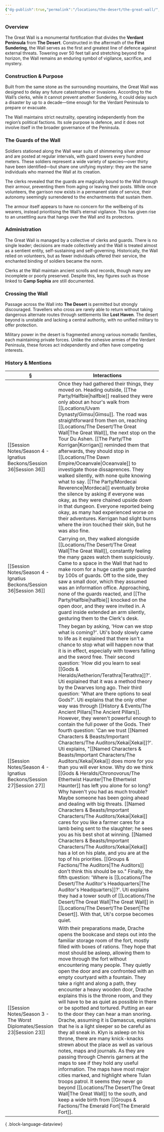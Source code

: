 ```yaml
---
{"dg-publish":true,"permalink":"/locations/the-desert/the-great-wall/","tags":["Discovered"],"updated":"2025-06-11T21:52:46.431+01:00"}
---
```


### Overview  
The Great Wall is a monumental fortification that divides the **Verdant Peninsula** from **The Desert**. Constructed in the aftermath of the **First Sundering**, the Wall serves as the first and greatest line of defence against external threats. Towering over 50 feet tall and stretching beyond the horizon, the Wall remains an enduring symbol of vigilance, sacrifice, and mystery.

### Construction & Purpose  
Built from the same stone as the surrounding mountains, the Great Wall was designed to delay any future catastrophes or invasions. According to the Wall’s clerks, while it cannot prevent another Sundering, it could delay such a disaster by up to a decade—time enough for the Verdant Peninsula to prepare or evacuate.

The Wall maintains strict neutrality, operating independently from the region’s political factions. Its sole purpose is defence, and it does not involve itself in the broader governance of the Peninsula.

### The Guards of the Wall
Soldiers stationed along the Wall wear suits of shimmering silver armour and are posted at regular intervals, with guard towers every hundred meters. These soldiers represent a wide variety of species—over thirty have been identified—but share one unifying mystery: they are the same individuals who manned the Wall at its creation.

The clerks revealed that the guards are magically bound to the Wall through their armour, preventing them from aging or leaving their posts. While once volunteers, the garrison now exists in a permanent state of service, their autonomy seemingly surrendered to the enchantments that sustain them.

The armour itself appears to have no concern for the wellbeing of its wearers, instead prioritising the Wall’s eternal vigilance. This has given rise to an unsettling aura that hangs over the Wall and its protectors.

### Administration  
The Great Wall is managed by a collective of clerks and guards. There is no single leader; decisions are made collectively and the Wall is treated almost as a sentient entity, self-sustaining and self-governing. Historically, the Wall relied on volunteers, but as fewer individuals offered their service, the enchanted binding of soldiers became the norm.

Clerks at the Wall maintain ancient scrolls and records, though many are incomplete or poorly preserved. Despite this, key figures such as those linked to **Camp Sophia** are still documented.

### Crossing the Wall  
Passage across the Wall into **The Desert** is permitted but strongly discouraged. Travellers who cross are rarely able to return without taking dangerous alternate routes through settlements like **Lost Haven**. The desert beyond is unstable and lacking a central authority, with no unified military to offer protection.

Military power in the desert is fragmented among various nomadic families, each maintaining private forces. Unlike the cohesive armies of the Verdant Peninsula, these forces act independently and often have competing interests.

### History & Mentions
| §                                                                           | Interactions                                                                                                                                                                                                                                                                                                                                                                                                                                                                                                                                                                                                                                                                                                                                                                                                                                                                                                                                                                                                                                                                                                                                                                                                                                                                                                                                                    |
| --------------------------------------------------------------------------- | --------------------------------------------------------------------------------------------------------------------------------------------------------------------------------------------------------------------------------------------------------------------------------------------------------------------------------------------------------------------------------------------------------------------------------------------------------------------------------------------------------------------------------------------------------------------------------------------------------------------------------------------------------------------------------------------------------------------------------------------------------------------------------------------------------------------------------------------------------------------------------------------------------------------------------------------------------------------------------------------------------------------------------------------------------------------------------------------------------------------------------------------------------------------------------------------------------------------------------------------------------------------------------------------------------------------------------------------------------------- |
| [[Session Notes/Season 4 - Ignatius Beckons/Session 36\|Session 36]]     | Once they had gathered their things, they moved on. Heading outside, [[The Party/Halfbie\|halfbie]] realised they were only about an hour's walk from [[Locations/Uvam Dynasty/Gimsu\|Gimsu]]. The road was straightforward from then on, reaching [[Locations/The Desert/The Great Wall\|The Great Wall]], the next stop on the Tour Du Ashen. [[The Party/The Korrigan\|Korrigan]] reminded them that afterwards, they should stop in [[Locations/The Dawn Empire/Oceanvale\|Oceanvale]] to investigate those dissaprences. They walked silently, with none quite knowing what to say. [[The Party/Mordecai Reverence\|Mordecai]] eventually broke the silence by asking if everyone was okay, as they were chained upside down in that dungeon. Everyone reported being okay, as many had experienced worse on their adventures. Kerrigan had slight burns where the iron touched their skin, but he was also fine.                                                                                                                                                                                                                                                                                                                                                                                                                                                                                                                                                                                         |
| [[Session Notes/Season 4 - Ignatius Beckons/Session 36\|Session 36]]     | Carrying on, they walked alongside [[Locations/The Desert/The Great Wall\|The Great Wall]], constantly feeling the many gazes watch them suspiciously. Came to a space in the Wall that had to make room for a huge castle gate guarded by 100s of guards. Off to the side, they saw a small door, which they assumed was an information office. Approaching, none of the guards reacted, and [[The Party/Halfbie\|halfbie]] knocked on the open door, and they were invited in. A guard inside extended an arm silently, gesturing them to the Clerk's desk.                                                                                                                                                                                                                                                                                                                                                                                                                                                                                                                                                                                                                                                                                                                                                                                                                                                           |
| [[Session Notes/Season 4 - Ignatius Beckons/Session 27\|Session 27]]     | They began by asking, 'How can we stop what is coming?'. Uti's body slowly came to life as it explained that there isn't a chance to stop what will happen now that it is in effect, especially with towers falling and the sword free. Their second question: 'How did you learn to seal [[Gods & Heralds/Aetherion/Terathra\|Terathra]]?'. Uti explained that it was a method theory by the Dwarves long ago. Their third question: 'What are there options to seal Gods?'. Uti explains that the only other way was through [[History & Events/The Ancient Pillars\|The Ancient Pillars]]. However, they weren't powerful enough to contain the full power of the Gods. Their fourth question: 'Can we trust [[Named Characters & Beasts/Important Characters/The Auditors/Xekai\|Xekai]]?'. Uti explains, "[[Named Characters & Beasts/Important Characters/The Auditors/Xekai\|Xekai]] does more for you than you will ever know. Why do we think [[Gods & Heralds/Chronovorus/The Ethertwist Haunter\|The Ethertwist Haunter]] has left you alone for so long? Why haven't you had as much trouble? Maybe someone has been going ahead and dealing with big threats. [[Named Characters & Beasts/Important Characters/The Auditors/Xekai\|Xekai]] cares for you like a farmer cares for a lamb being sent to the slaughter; he sees you as his best shot at winning. [[Named Characters & Beasts/Important Characters/The Auditors/Xekai\|Xekai]] has a lot on his plate, and you are at the top of his priorities. [[Groups & Factions/The Auditors\|The Auditors]] don't think this should be so." Finally, the fifth question: 'Where is [[Locations/The Desert/The Auditor's Headquarters\|The Auditor's Headquarters]]?'. Uti explains they had a tower south of [[Locations/The Desert/The Great Wall\|The Great Wall]] in [[Locations/The Desert/The Desert\|The Desert]]. With that, Uti's corpse becomes quiet. |
| [[Session Notes/Season 3 - The Worst Diplomates/Session 23\|Session 23]] | With their preparations made, Drache opens the bookcase and steps out into the familiar storage room of the fort, mostly filled with boxes of rations. They hope that most should be asleep, allowing them to move through the fort without encountering many people. They quietly open the door and are confronted with an empty courtyard with a fountain. They take a right and along a path, they encounter a heavy wooden door, Drache explains this is the throne room, and they will have to be as quiet as possible in there or be spotted and tortured. Putting an ear to the door they can hear a man snoring. Drache, assuming it is Damascus, explains that he is a light sleeper so be careful as they all sneak in. Klyn is asleep on his throne, there are many knick-knacks strewn about the place as well as various notes, maps and journals.  As they are passing through Chenris garners at the maps to see if they hold any useful information. The maps have most major cities marked, and highlight where Tulan troops patrol. It seems they never go beyond [[Locations/The Desert/The Great Wall\|The Great Wall]] to the south, and keep a wide birth from [[Groups & Factions/The Emerald Fort\|The Emerald Fort]].                                                                                                                                                                                           |

{ .block-language-dataview}